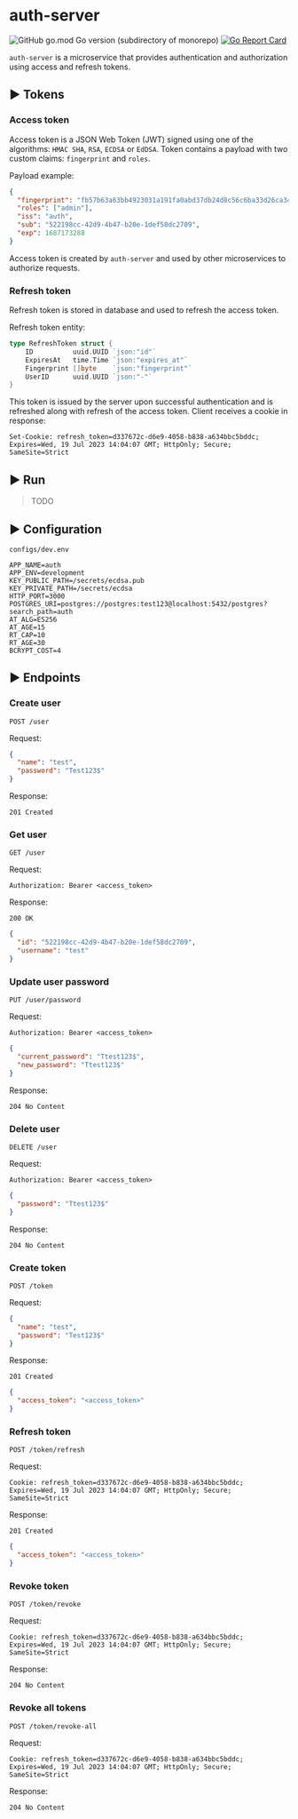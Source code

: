 # auth-server
![GitHub go.mod Go version (subdirectory of monorepo)](https://img.shields.io/github/go-mod/go-version/qsoulior/auth-server?style=flat-square)
[![Go Report Card](https://goreportcard.com/badge/github.com/qsoulior/auth-server?style=flat-square)](https://goreportcard.com/report/github.com/qsoulior/auth-server)

`auth-server` is a microservice that provides authentication and authorization using access and refresh tokens.

## ▶️ Tokens

### Access token
Access token is a JSON Web Token (JWT) signed using one of the algorithms: `HMAC SHA`, `RSA`, `ECDSA` or `EdDSA`. Token contains a payload with two custom claims: `fingerprint` and `roles`.

Payload example:
```json
{
  "fingerprint": "fb57b63a63bb4923031a191fa0abd37db24d8c56c6ba33d26ca34529a505eeab",
  "roles": ["admin"],
  "iss": "auth",
  "sub": "522198cc-42d9-4b47-b20e-1def58dc2709",
  "exp": 1687173288
}
```
Access token is created by `auth-server` and used by other microservices to authorize requests.

### Refresh token
Refresh token is stored in database and used to refresh the access token.

Refresh token entity:
```go
type RefreshToken struct {
	ID          uuid.UUID `json:"id"`
	ExpiresAt   time.Time `json:"expires_at"`
	Fingerprint []byte    `json:"fingerprint"`
	UserID      uuid.UUID `json:"-"`
}
```
This token is issued by the server upon successful authentication and is refreshed along with refresh of the access token. Client receives a cookie in response:
```http
Set-Cookie: refresh_token=d337672c-d6e9-4058-b838-a634bbc5bddc; Expires=Wed, 19 Jul 2023 14:04:07 GMT; HttpOnly; Secure; SameSite=Strict
```

## ▶️ Run
> TODO

## ▶️ Configuration
`configs/dev.env`
```
APP_NAME=auth
APP_ENV=development
KEY_PUBLIC_PATH=/secrets/ecdsa.pub
KEY_PRIVATE_PATH=/secrets/ecdsa
HTTP_PORT=3000
POSTGRES_URI=postgres://postgres:test123@localhost:5432/postgres?search_path=auth
AT_ALG=ES256
AT_AGE=15
RT_CAP=10
RT_AGE=30
BCRYPT_COST=4
```

## ▶️ Endpoints
### Create user
`POST /user`

Request:
```json
{
  "name": "test",
  "password": "Test123$"
}
```
Response:
```
201 Created
```

### Get user
`GET /user`

Request:
```http
Authorization: Bearer <access_token>
```
Response:
```
200 OK
```
```json
{
  "id": "522198cc-42d9-4b47-b20e-1def58dc2709",
  "username": "test"
}
```

### Update user password
`PUT /user/password`

Request:
```http
Authorization: Bearer <access_token>
```
```json
{
  "current_password": "Ttest123$",
  "new_password": "Ttest123$"
}
```
Response:
```
204 No Content
```

### Delete user
`DELETE /user`

Request:
```http
Authorization: Bearer <access_token>
```
```json
{
  "password": "Ttest123$"
}
```
Response:
```
204 No Content
```

### Create token
`POST /token`

Request:
```json
{
  "name": "test",
  "password": "Test123$"
}
```
Response:
```
201 Created
```
```json
{
  "access_token": "<access_token>"
}
```

### Refresh token
`POST /token/refresh`

Request:
```http
Cookie: refresh_token=d337672c-d6e9-4058-b838-a634bbc5bddc; Expires=Wed, 19 Jul 2023 14:04:07 GMT; HttpOnly; Secure; SameSite=Strict
```
Response:
```
201 Created
```
```json
{
  "access_token": "<access_token>"
}
```

### Revoke token
`POST /token/revoke`

Request:
```http
Cookie: refresh_token=d337672c-d6e9-4058-b838-a634bbc5bddc; Expires=Wed, 19 Jul 2023 14:04:07 GMT; HttpOnly; Secure; SameSite=Strict
```
Response:
```
204 No Content
```

### Revoke all tokens
`POST /token/revoke-all`

Request:
```http
Cookie: refresh_token=d337672c-d6e9-4058-b838-a634bbc5bddc; Expires=Wed, 19 Jul 2023 14:04:07 GMT; HttpOnly; Secure; SameSite=Strict
```
Response:
```
204 No Content
```